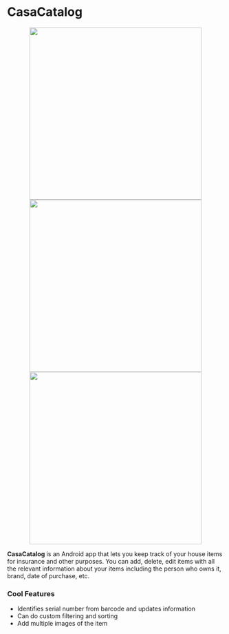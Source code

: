 # CasaCatalog

<p align="middle">
  <img src="https://github.com/CMPUT301F23T28/CasaCatalog/assets/53113883/a7dc0ac7-b08c-402e-92ee-89e52c5ab70b)" height="400" />
  <img src="https://github.com/CMPUT301F23T28/CasaCatalog/assets/53113883/dd5d60eb-a866-4f7a-ab41-35c3763d4e55" height="400" /> 
  <img src="https://github.com/CMPUT301F23T28/CasaCatalog/assets/53113883/4eb64ed8-ab37-42ad-aa7f-20937d5c3e18" height="400" />
</p>

**CasaCatalog** is an Android app that lets you keep track of your house items for insurance and other purposes. You can add, delete, edit items with all the relevant information about your items including the person who owns it, brand, date of purchase, etc.

### Cool Features
- Identifies serial number from barcode and updates information
- Can do custom filtering and sorting
- Add multiple images of the item


